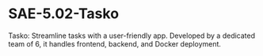 # SAE-5.02-Tasko
Tasko: Streamline tasks with a user-friendly app. Developed by a dedicated team of 6, it handles frontend, backend, and Docker deployment.
